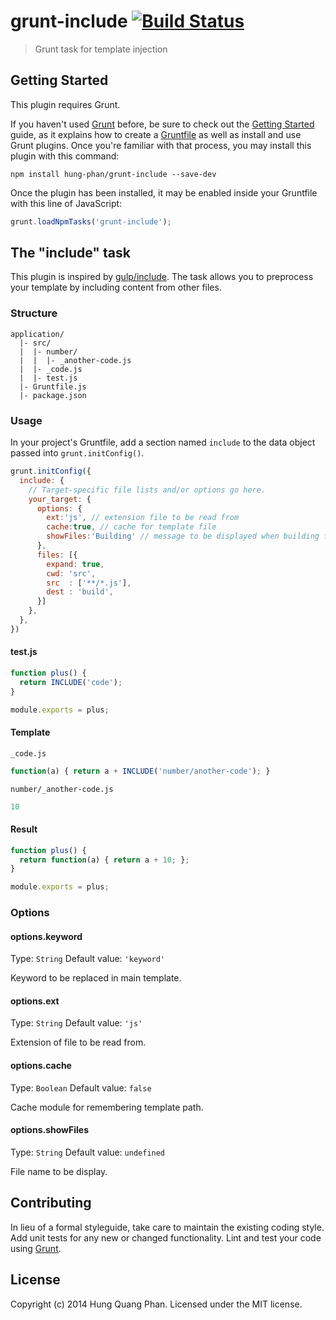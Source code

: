 # grunt-include [![Build Status](https://secure.travis-ci.org/hung-phan/grunt-include.png?branch=master)](https://travis-ci.org/hung-phan/grunt-include)

> Grunt task for template injection

## Getting Started
This plugin requires Grunt.

If you haven't used [Grunt](http://gruntjs.com/) before, be sure to check out the [Getting Started](http://gruntjs.com/getting-started) guide, as it explains how to create a [Gruntfile](http://gruntjs.com/sample-gruntfile) as well as install and use Grunt plugins. Once you're familiar with that process, you may install this plugin with this command:

```shell
npm install hung-phan/grunt-include --save-dev
```

Once the plugin has been installed, it may be enabled inside your Gruntfile with this line of JavaScript:

```js
grunt.loadNpmTasks('grunt-include');
```

## The "include" task
This plugin is inspired by [gulp/include](https://github.com/ng-vu/gulp-include-js).
The task allows you to preprocess your template by including content from other files.

### Structure
```
application/
  |- src/
  |  |- number/
  |  |  |- _another-code.js
  |  |- _code.js
  |  |- test.js
  |- Gruntfile.js
  |- package.json
```

### Usage
In your project's Gruntfile, add a section named `include` to the data object passed into `grunt.initConfig()`.

```js
grunt.initConfig({
  include: {
    // Target-specific file lists and/or options go here.
    your_target: {
      options: {
        ext:'js', // extension file to be read from
        cache:true, // cache for template file
        showFiles:'Building' // message to be displayed when building file
      },
      files: [{
        expand: true,
        cwd: 'src',
        src  : ['**/*.js'],
        dest : 'build',
      }]
    },
  },
})
```

#### test.js
```js
function plus() {
  return INCLUDE('code');
}

module.exports = plus;
```

#### Template
`_code.js`
```js
function(a) { return a + INCLUDE('number/another-code'); }
```

`number/_another-code.js`
```js
10
```

#### Result
```js
function plus() {
  return function(a) { return a + 10; };
}

module.exports = plus;
```

### Options

#### options.keyword
Type: `String`
Default value: `'keyword'`

Keyword to be replaced in main template.

#### options.ext
Type: `String`
Default value: `'js'`

Extension of file to be read from.

#### options.cache
Type: `Boolean`
Default value: `false`

Cache module for remembering template path.

#### options.showFiles
Type: `String`
Default value: `undefined`

File name to be display.

## Contributing
In lieu of a formal styleguide, take care to maintain the existing coding style. Add unit tests for any new or changed functionality. Lint and test your code using [Grunt](http://gruntjs.com/).

## License
Copyright (c) 2014 Hung Quang Phan. Licensed under the MIT license.
